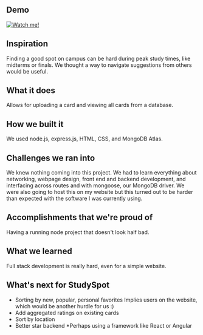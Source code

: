 ## Demo
[![Watch me!](https://img.youtube.com/vi/pTlkkirqi2M/0.jpg)](https://www.youtube.com/watch?v=pTlkkirqi2M)

## Inspiration
Finding a good spot on campus can be hard during peak study times, like midterms or finals. We thought a way to navigate suggestions from others would be useful.

## What it does
Allows for uploading a card and viewing all cards from a database. 

## How we built it
We used node.js, express.js, HTML, CSS, and MongoDB Atlas. 

## Challenges we ran into
We knew nothing coming into this project. We had to learn everything about networking, webpage design, front end and backend development, and interfacing across routes and with mongoose, our MongoDB driver.
We were also going to host this on my website but this turned out to be harder than expected with the software I was currently using.

## Accomplishments that we're proud of
Having a running node project that doesn't look half bad.

## What we learned
Full stack development is really hard, even for a simple website.

## What's next for StudySpot
* Sorting by new, popular, personal favorites
Implies users on the website, which would be another hurdle for us :)
* Add aggregated ratings on existing cards
* Sort by location
* Better star backend
*Perhaps using a framework like React or Angular
